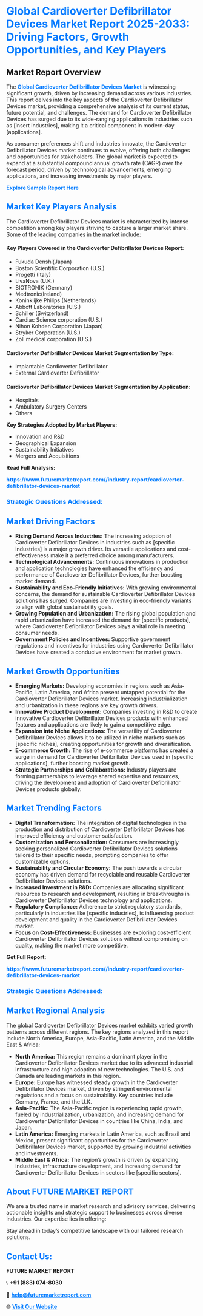 <h1 style="color: #007BFF;">Global Cardioverter Defibrillator Devices Market Report 2025-2033: Driving Factors, Growth Opportunities, and Key Players</h1>

<section id="overview">
<h2>Market Report Overview</h2>
<p>The <a href="https://www.futuremarketreport.com//industry-report/cardioverter-defibrillator-devices-market" style="color: #007BFF; text-decoration: none;"><strong>Global Cardioverter Defibrillator Devices Market</strong></a> is witnessing significant growth, driven by increasing demand across various industries. This report delves into the key aspects of the Cardioverter Defibrillator Devices market, providing a comprehensive analysis of its current status, future potential, and challenges. The demand for Cardioverter Defibrillator Devices has surged due to its wide-ranging applications in industries such as [insert industries], making it a critical component in modern-day [applications].</p>
<p>As consumer preferences shift and industries innovate, the Cardioverter Defibrillator Devices market continues to evolve, offering both challenges and opportunities for stakeholders. The global market is expected to expand at a substantial compound annual growth rate (CAGR) over the forecast period, driven by technological advancements, emerging applications, and increasing investments by major players.</p>
</section>

<section id="overview">
<p><a href="https://www.futuremarketreport.com//request-sample/reportId=64596" style="color: #007BFF; text-decoration: none;"><strong>Explore Sample Report Here</strong></a></p>
</section>

<section id="key-players">
<h2 style="color: #007BFF;">Market Key Players Analysis</h2>
<p>The Cardioverter Defibrillator Devices market is characterized by intense competition among key players striving to capture a larger market share. Some of the leading companies in the market include:</p>
<h4>Key Players Covered in the Cardioverter Defibrillator Devices Report:</h4>
<ul><li>Fukuda Denshi(Japan)</li><li>Boston Scientific Corporation (U.S.)</li><li>Progetti (Italy)</li><li>LivaNova (U.K.)</li><li>BIOTRONIK (Germany)</li><li>Medtronic(Ireland)</li><li>Koninklijke Philips (Netherlands)</li><li>Abbott Laboratories (U.S.)</li><li>Schiller (Switzerland)</li><li>Cardiac Science corporation (U.S.)</li><li>Nihon Kohden Corporation (Japan)</li><li>Stryker Corporation (U.S.)</li><li>Zoll medical corporation (U.S.)</li></ul>
<h4>Cardioverter Defibrillator Devices Market Segmentation by Type:</h4>
<ul><li>Implantable Cardioverter Defibrillator</li><li>External Cardioverter Defibrillator</li></ul>

<h4>Cardioverter Defibrillator Devices Market Segmentation by Application:</h4>
<ul><li>Hospitals</li><li>Ambulatory Surgery Centers</li><li>Others</li></ul>
<p><strong>Key Strategies Adopted by Market Players:</strong></p>
<ul>
<li>Innovation and R&D</li>
<li>Geographical Expansion</li>
<li>Sustainability Initiatives</li>
<li>Mergers and Acquisitions</li>
</ul>
</section>

<section>
<p><strong>Read Full Analysis: </strong></p><a href="https://www.futuremarketreport.com//industry-report/cardioverter-defibrillator-devices-market" style="color: #007BFF; text-decoration: none;"><strong>https://www.futuremarketreport.com//industry-report/cardioverter-defibrillator-devices-market</strong></a>
<h3 style="color: #007BFF;">Strategic Questions Addressed:</h3>
</section>

<section id="driving-factors">
<h2 style="color: #007BFF;">Market Driving Factors</h2>
<ul>
<li><strong>Rising Demand Across Industries:</strong> The increasing adoption of Cardioverter Defibrillator Devices in industries such as [specific industries] is a major growth driver. Its versatile applications and cost-effectiveness make it a preferred choice among manufacturers.</li>
<li><strong>Technological Advancements:</strong> Continuous innovations in production and application technologies have enhanced the efficiency and performance of Cardioverter Defibrillator Devices, further boosting market demand.</li>
<li><strong>Sustainability and Eco-Friendly Initiatives:</strong> With growing environmental concerns, the demand for sustainable Cardioverter Defibrillator Devices solutions has surged. Companies are investing in eco-friendly variants to align with global sustainability goals.</li>
<li><strong>Growing Population and Urbanization:</strong> The rising global population and rapid urbanization have increased the demand for [specific products], where Cardioverter Defibrillator Devices plays a vital role in meeting consumer needs.</li>
<li><strong>Government Policies and Incentives:</strong> Supportive government regulations and incentives for industries using Cardioverter Defibrillator Devices have created a conducive environment for market growth.</li>
</ul>
</section>

<section id="growth-opportunities">
<h2 style="color: #007BFF;">Market Growth Opportunities</h2>
<ul>
<li><strong>Emerging Markets:</strong> Developing economies in regions such as Asia-Pacific, Latin America, and Africa present untapped potential for the Cardioverter Defibrillator Devices market. Increasing industrialization and urbanization in these regions are key growth drivers.</li>
<li><strong>Innovative Product Development:</strong> Companies investing in R&D to create innovative Cardioverter Defibrillator Devices products with enhanced features and applications are likely to gain a competitive edge.</li>
<li><strong>Expansion into Niche Applications:</strong> The versatility of Cardioverter Defibrillator Devices allows it to be utilized in niche markets such as [specific niches], creating opportunities for growth and diversification.</li>
<li><strong>E-commerce Growth:</strong> The rise of e-commerce platforms has created a surge in demand for Cardioverter Defibrillator Devices used in [specific applications], further boosting market growth.</li>
<li><strong>Strategic Partnerships and Collaborations:</strong> Industry players are forming partnerships to leverage shared expertise and resources, driving the development and adoption of Cardioverter Defibrillator Devices products globally.</li>
</ul>
</section>

<section id="trending-factors">
<h2 style="color: #007BFF;">Market Trending Factors</h2>
<ul>
<li><strong>Digital Transformation:</strong> The integration of digital technologies in the production and distribution of Cardioverter Defibrillator Devices has improved efficiency and customer satisfaction.</li>
<li><strong>Customization and Personalization:</strong> Consumers are increasingly seeking personalized Cardioverter Defibrillator Devices solutions tailored to their specific needs, prompting companies to offer customizable options.</li>
<li><strong>Sustainability and Circular Economy:</strong> The push towards a circular economy has driven demand for recyclable and reusable Cardioverter Defibrillator Devices solutions.</li>
<li><strong>Increased Investment in R&D:</strong> Companies are allocating significant resources to research and development, resulting in breakthroughs in Cardioverter Defibrillator Devices technology and applications.</li>
<li><strong>Regulatory Compliance:</strong> Adherence to strict regulatory standards, particularly in industries like [specific industries], is influencing product development and quality in the Cardioverter Defibrillator Devices market.</li>
<li><strong>Focus on Cost-Effectiveness:</strong> Businesses are exploring cost-efficient Cardioverter Defibrillator Devices solutions without compromising on quality, making the market more competitive.</li>
</ul>
</section>

<section>
<p><strong>Get Full Report: </strong></p><a href="https://www.futuremarketreport.com//industry-report/cardioverter-defibrillator-devices-market" style="color: #007BFF; text-decoration: none;"><strong>https://www.futuremarketreport.com//industry-report/cardioverter-defibrillator-devices-market</strong></a>
<h3 style="color: #007BFF;">Strategic Questions Addressed:</h3>
</section>


<section id="regional-analysis">
<h2 style="color: #007BFF;">Market Regional Analysis</h2>
<p>The global Cardioverter Defibrillator Devices market exhibits varied growth patterns across different regions. The key regions analyzed in this report include North America, Europe, Asia-Pacific, Latin America, and the Middle East & Africa:</p>
<ul>
<li><strong>North America:</strong> This region remains a dominant player in the Cardioverter Defibrillator Devices market due to its advanced industrial infrastructure and high adoption of new technologies. The U.S. and Canada are leading markets in this region.</li>
<li><strong>Europe:</strong> Europe has witnessed steady growth in the Cardioverter Defibrillator Devices market, driven by stringent environmental regulations and a focus on sustainability. Key countries include Germany, France, and the U.K.</li>
<li><strong>Asia-Pacific:</strong> The Asia-Pacific region is experiencing rapid growth, fueled by industrialization, urbanization, and increasing demand for Cardioverter Defibrillator Devices in countries like China, India, and Japan.</li>
<li><strong>Latin America:</strong> Emerging markets in Latin America, such as Brazil and Mexico, present significant opportunities for the Cardioverter Defibrillator Devices market, supported by growing industrial activities and investments.</li>
<li><strong>Middle East & Africa:</strong> The region’s growth is driven by expanding industries, infrastructure development, and increasing demand for Cardioverter Defibrillator Devices in sectors like [specific sectors].</li>
</ul>
</section>

<footer>
<h2 style="color: #007BFF;">About FUTURE MARKET REPORT</h2>
<p>We are a trusted name in market research and advisory services, delivering actionable insights and strategic support to businesses across diverse industries. Our expertise lies in offering:</p>

<p>Stay ahead in today’s competitive landscape with our tailored research solutions.</p>

<h2 style="color: #007BFF;">Contact Us:</h2>
<p><strong>FUTURE MARKET REPORT</strong></p>
<p>📞 <strong>+91 (883) 074-8030</strong></p>
<p>📧 <strong><a href="mailto:help@futuremarketreport.com" style="color: #007BFF;">help@futuremarketreport.com</a></strong></p>
<p>🌐 <strong><a href="https://www.futuremarketreport.com/" style="color: #007BFF;">Visit Our Website</a></strong></p>
</footer>